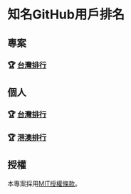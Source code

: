 # 知名GitHub用戶排名




## 專案
### 🏆 [台灣排行](https://food20250810.github.io/Ranking/taiwan/taiwan-projects.html)

## 個人
### 🏆 [台灣排行](https://food20250810.github.io/Ranking/taiwan/index.html)
### 🏆 [港澳排行](https://food20250810.github.io/Ranking/HongKongAndMacau/index.html)



## 授權

本專案採用[MIT授權條款](/LICENSE)。
